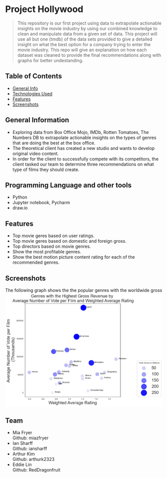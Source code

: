 # Project Hollywood
>This repository is our first project using data to extrapolate actionable insights on the movie industry by using our combined knowledge to clean and manipulate data from a given set of data. This project will use all but one (tmdb) of the data sets provided to give a detailed insight on what the best option for a company trying to enter the movie industry. This repo will give an explanation on how each dataset was cleaned to provide the final recommendations along with graphs for better undestanding.

## Table of Contents
* [General Info](#general-information)
* [Technologies Used](#technologies-used)
* [Features](#features)
* [Screenshots](#screenshots)


## General Information
- Exploring data from Box Office Mojo, IMDb, Rotten Tomatoes, The Numbers DB to extrapolate actionable insights on the types of genres that are doing the best at the box office.
- The theoretical client has created a new studio and wants to develop original video content. <br>
- In order for the client to successfully compete with its competitors, the client tasked our team to determine three recommendations on what type of films they should create.


## Programming Language and other tools
- Python 
- Jupyter notebook, Pycharm
- draw.io

## Features
- Top movie geres based on user ratings.
- Top movie geres based on domestic and foreign gross. 
- Top directors based on movie genres. 
- Show the most profitable genres.
- Show the best motion picture content rating for each of the recommended genres.

## Screenshots

The following graph shows the the popular genres with the worldwide gross
![highest_gross_revenue_plot](./images/highest_gross_revenue_plot.png)

## Team
- Mia Fryer <br>
    Github: miazfryer<br>
- Ian Sharff <br>
    Github: iansharff<br>
- Arthur Kim <br>
    Github: arthurk2323<br>
- Eddie Lin <br>
    Github: RedDragonfruit<br>


